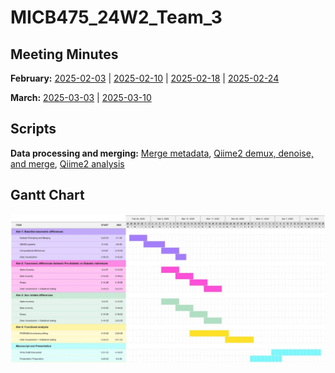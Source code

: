 # MICB475_24W2_Team_3

## Meeting Minutes ##
**February:** [2025-02-03](meeting-minutes/02-03.md) | [2025-02-10](meeting-minutes/02-10.md) | [2025-02-18](meeting-minutes/02-18.md) | [2025-02-24](meeting-minutes/02-24.md) 

**March:** [2025-03-03](meeting-minutes/03-03.md) | [2025-03-10](meeting-minutes/03-10.md)

## Scripts
**Data processing and merging:**
[Merge metadata](scripts/metadata-clean-and-merge.R), [Qiime2 demux, denoise, and merge](https://github.com/ashinezhang/MICB475_24W2_Team_3/blob/main/scripts/qiime2-data-merging.sh), [Qiime2 analysis](scripts/qiime2-data-analysis.sh)

## Gantt Chart
<img src="/meeting-minutes/gantt-chart.jpg" >
